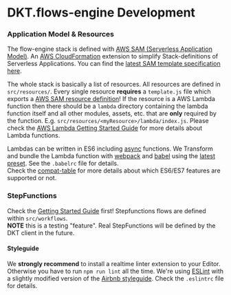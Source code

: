 # DKT.flows-engine Development

### Application Model & Resources

The flow-engine stack is defined with [AWS SAM (Serverless Application Model)](https://aws.amazon.com/about-aws/whats-new/2016/11/introducing-the-aws-serverless-application-model/). An [AWS CloudFormation](https://aws.amazon.com/cloudformation/) extension to simplify Stack-definitions of Serverless Applications. You can find the [latest SAM template specification here](https://github.com/awslabs/serverless-application-model/blob/master/versions/2016-10-31.md).

The whole stack is basically a list of resources. All resources are defined in `src/resources/`. Every single resource **requires** a `template.js` file which exports a [AWS SAM resource definition](https://github.com/awslabs/serverless-application-model/blob/master/versions/2016-10-31.md#resource-types)! If the resource is a AWS Lambda function then there should be a `lambda` directory containing the lambda function itself and all other modules, assets, etc. that are **only** required by the function. E.g. `src/resources/<myResource>/lambda/index.js`. Please check the [AWS Lambda Getting Started Guide](https://docs.aws.amazon.com/lambda/latest/dg/welcome.html) for more details about Lambda functions.

Lambdas can be written in ES6 including [async](https://github.com/tc39/ecmascript-asyncawait) functions. We Transform and bundle the Lambda function with [webpack](https://webpack.github.io/) and [babel](https://babeljs.io/) using the [latest preset](https://babeljs.io/docs/plugins/preset-latest/). See the `.babelrc` file for details.  
Check the [compat-table](https://kangax.github.io/compat-table/es6/) for more details about which ES6/ES7 features are supported or not.


### StepFunctions

Check the [Getting Started Guide](https://docs.aws.amazon.com/step-functions/latest/dg/welcome.html) first!
Stepfunctions flows are defined within `src/workflows`.  
**NOTE** this is a testing "feature". Real StepFunctions will be defined by the DKT client in the future.


#### Styleguide

We **strongly recommend** to install a realtime linter extension to your Editor. Otherwise you have to run `npm run lint` all the time.
We're using [ESLint](http://eslint.org/) with a slightly modified version of the [Airbnb styleguide](https://github.com/airbnb/javascript). Check the `.eslintrc` file for details.
